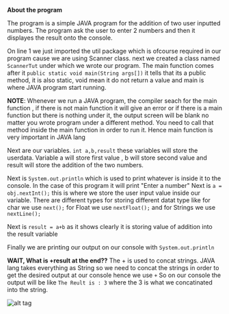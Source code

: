 
**About the program**

The program is a simple JAVA program for the addition of two user inputted numbers. The program ask the user to enter 2 numbers and then
it displayes the result onto the console.

On line 1 we just imported the util package which is ofcourse required in our program cause we are using Scanner class.
next we created a class named ``ScannerTut`` under which we wrote our program. The main function comes after it ``public static void main(String args[])``
it tells that its a public method, it is also static, void mean it do not return a value and main is where JAVA program start running.

**NOTE**: Whenever we run a JAVA program, the compiler seach for the main function , if there is not main function it will give
an error or if there is a main function but there is nothing under it, the output screen will be blank no matter you wrote program under a different method.
You need to call that method inside the main function in order to run it. Hence main function is very important in JAVA lang

Next are our variables. ``int a,b,result`` these variables will store the userdata. Variable a will store first value , b will store second value
and result will store the addition of the two numbers.

Next is ``System.out.println`` which is used to print whatever is inside it to the console. In the case of this program it will print "Enter a number"
Next is ``a = obj.nextInt();`` this is where we store the user input value inside our variable. There are different types for storing different 
datat type like for char we use ``next();`` for Float we use ``nextFloat();`` and for Strings we use ``nextLine();``

Next is ``result = a+b`` as it shows clearly it is storing value of addition into the result variable

Finally we are printing our output on our console with ``System.out.println`` 

**WAIT, What is +result at the end??**
The + is used to concat strings. JAVA lang takes everything as String so we need to concat the strings in order to get the 
desired output at our console hence we use ``+``
So on our console the output will be like ``The Reult is : 3`` where the 3 is what we concatinated into the string.

![alt tag](http://i.imgur.com/fDGaQu6.png)
